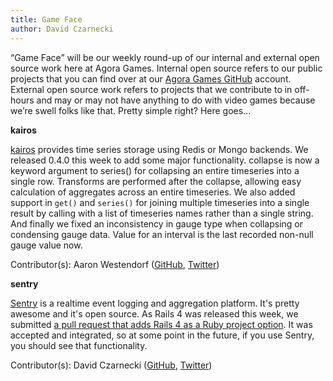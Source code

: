 ```yaml
---
title: Game Face
author: David Czarnecki
---
```

“Game Face” will be our weekly round-up of our internal and external open source work here at Agora Games. Internal open source refers to our public projects that you can find over at our [Agora Games GitHub](https://github.com/agoragames/) account. External open source work refers to projects that we contribute to in off-hours and may or may not have anything to do with video games because we’re swell folks like that. Pretty simple right? Here goes…

 **kairos**

 [kairos](https://github.com/agoragames/kairos) provides time series storage using Redis or Mongo backends. We released 0.4.0 this week to add some major functionality. collapse is now a keyword argument to series() for collapsing an entire timeseries into a single row. Transforms are performed after the collapse, allowing easy calculation of aggregates across an entire timeseries. We also added support in `get()` and `series()` for joining multiple timeseries into a single result by calling with a list of timeseries names rather than a single string. And finally we fixed an inconsistency in gauge type when collapsing or condensing gauge data. Value for an interval is the last recorded non-null gauge value now.

 Contributor(s): Aaron Westendorf ([GitHub](https://github.com/awestendorf/), [Twitter](https://twitter.com/WashUffize))

 **sentry**

 [Sentry](https://github.com/getsentry/sentry) is a realtime event logging and aggregation platform. It's pretty awesome and it's open source. As Rails 4 was released this week, we submitted [a pull request that adds Rails 4 as a Ruby project option](https://github.com/getsentry/sentry/pull/923). It was accepted and integrated, so at some point in the future, if you use Sentry, you should see that functionality.

 Contributor(s): David Czarnecki ([GitHub](https://github.com/czarneckid/), [Twitter](https://twitter.com/czarneckid))
